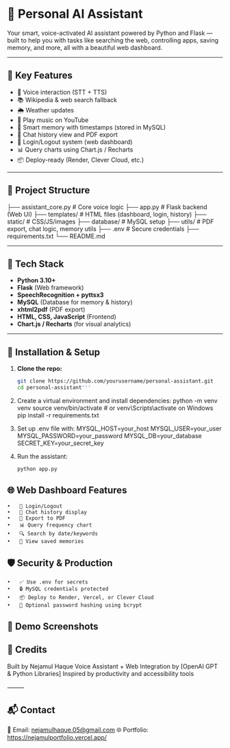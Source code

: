 # 🤖 Personal AI Assistant

Your smart, voice-activated AI assistant powered by Python and Flask — built to help you with tasks like searching the web, controlling apps, saving memory, and more, all with a beautiful web dashboard.

---

## 🧠 Key Features

- 🎤 Voice interaction (STT + TTS)
- 📚 Wikipedia & web search fallback
- 🌦️ Weather updates
- 🎵 Play music on YouTube
- 📅 Smart memory with timestamps (stored in MySQL)
- 📄 Chat history view and PDF export
- 🔐 Login/Logout system (web dashboard)
- 📊 Query charts using Chart.js / Recharts
- 📦 Deploy-ready (Render, Clever Cloud, etc.)

---

## 📂 Project Structure
├── assistant_core.py        # Core voice logic
├── app.py                   # Flask backend (Web UI)
├── templates/               # HTML files (dashboard, login, history)
├── static/                  # CSS/JS/images
├── database/                # MySQL setup
├── utils/                   # PDF export, chat logic, memory utils
├── .env                     # Secure credentials
├── requirements.txt
└── README.md

  ---

## 🔧 Tech Stack

- **Python 3.10+**
- **Flask** (Web framework)
- **SpeechRecognition + pyttsx3**
- **MySQL** (Database for memory & history)
- **xhtml2pdf** (PDF export)
- **HTML, CSS, JavaScript** (Frontend)
- **Chart.js / Recharts** (for visual analytics)

---

## 🚀 Installation & Setup

1. **Clone the repo:**

   ```bash
   git clone https://github.com/yourusername/personal-assistant.git
   cd personal-assistant'''

2.	Create a virtual environment and install dependencies: 
    python -m venv venv
    source venv/bin/activate  # or venv\Scripts\activate on Windows
    pip install -r requirements.txt

3.	Set up .env file with:
    MYSQL_HOST=your_host
    MYSQL_USER=your_user
    MYSQL_PASSWORD=your_password
    MYSQL_DB=your_database
    SECRET_KEY=your_secret_key

4.	Run the assistant:
      ```bash
      python app.py

 ## 🌐 Web Dashboard Features
	•	👤 Login/Logout
	•	💬 Chat history display
	•	📄 Export to PDF
	•	📊 Query frequency chart
	•	🔍 Search by date/keywords
	•	🧠 View saved memories

## 🛡️ Security & Production
	•	✅ Use .env for secrets
	•	🔒 MySQL credentials protected
	•	📦 Deploy to Render, Vercel, or Clever Cloud
	•	🔑 Optional password hashing using bcrypt 

## 📸 Demo Screenshots



## 🙏 Credits

Built by Nejamul Haque
Voice Assistant + Web Integration by [OpenAI GPT & Python Libraries]
Inspired by productivity and accessibility tools

⸻

## 📬 Contact

📧 Email: nejamulhaque.05@gmail.com
🌐 Portfolio: https://nejamulportfolio.vercel.app/

